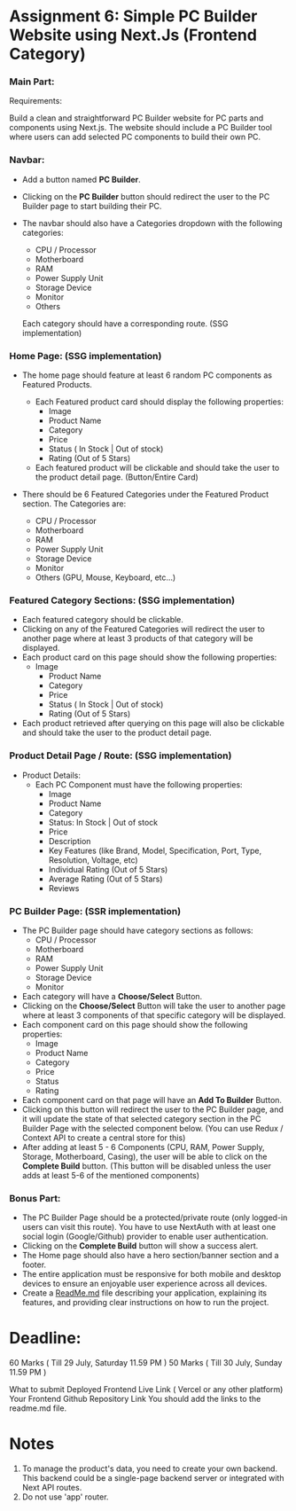 # Assignment 6: Simple PC Builder Website using Next.Js (Frontend Category)

### Main Part:

Requirements:

Build a clean and straightforward PC Builder website for PC parts and components using Next.js. The website should include a PC Builder tool where users can add selected PC components to build their own PC.

### Navbar:

- Add a button named **PC Builder**.
- Clicking on the **PC Builder** button should redirect the user to the PC Builder page to start building their PC.
- The navbar should also have a Categories dropdown with the following categories:
    - CPU / Processor
    - Motherboard
    - RAM
    - Power Supply Unit
    - Storage Device
    - Monitor
    - Others
    
    Each category should have a corresponding route. (SSG implementation)

### Home Page: (SSG implementation)

- The home page should feature at least 6 random PC components as Featured Products.
    - Each Featured product card should display the following properties:
        - Image
        - Product Name
        - Category
        - Price
        - Status ( In Stock | Out of stock)
        - Rating (Out of 5 Stars)
    - Each featured product will be clickable and should take the user to the product detail page. (Button/Entire Card)

- There should be 6 Featured Categories under the Featured Product section. The Categories are:
    - CPU / Processor
    - Motherboard
    - RAM
    - Power Supply Unit
    - Storage Device
    - Monitor
    - Others (GPU, Mouse, Keyboard, etc…)

### Featured Category Sections: (SSG implementation)

- Each featured category should be clickable.
- Clicking on any of the Featured Categories will redirect the user to another page where at least 3 products of that category will be displayed.
- Each product card on this page should show the following properties:
     - Image
        - Product Name
        - Category
        - Price
        - Status ( In Stock | Out of stock)
        - Rating (Out of 5 Stars)
- Each product retrieved after querying on this page will also be clickable and should take the user to the product detail page.

### Product Detail Page / Route: (SSG implementation)

- Product Details:
    - Each PC Component must have the following properties:
        - Image
        - Product Name
        - Category
        - Status: In Stock | Out of stock
        - Price
        - Description
        - Key Features (like Brand, Model, Specification, Port, Type, Resolution, Voltage, etc)
        - Individual Rating (Out of 5 Stars)
        - Average Rating (Out of 5 Stars)
        - Reviews

### PC Builder Page: (SSR implementation)

- The PC Builder page should have category sections as follows:
    - CPU / Processor
    - Motherboard
    - RAM
    - Power Supply Unit
    - Storage Device
    - Monitor
- Each category will have a **Choose/Select** Button.
- Clicking on the **Choose/Select** Button will take the user to another page where at least 3 components of that specific category will be displayed.
- Each component card on this page should show the following properties:
    - Image
    - Product Name
    - Category
    - Price
    - Status
    - Rating
- Each component card on that page will have an **Add To Builder** Button.
- Clicking on this button will redirect the user to the PC Builder page, and it will update the state of that selected category section in the PC Builder Page with the selected component below. (You can use Redux / Context API to create a central store for this)
- After adding at least 5 - 6 Components (CPU, RAM, Power Supply, Storage, Motherboard, Casing), the user will be able to click on the **Complete Build** button. (This button will be disabled unless the user adds at least 5-6 of the mentioned components)

### Bonus Part:

- The PC Builder Page should be a protected/private route (only logged-in users can visit this route). You have to use NextAuth with at least one social login (Google/Github) provider to enable user authentication.
- Clicking on the **Complete Build** button will show a success alert.
- The Home page should also have a hero section/banner section and a footer.
- The entire application must be responsive for both mobile and desktop devices to ensure an enjoyable user experience across all devices.
- Create a [ReadMe.md](http://ReadMe.md) file describing your application, explaining its features, and providing clear instructions on how to run the project.

# Deadline:
60 Marks ( Till 29 July, Saturday 11.59 PM )
50 Marks ( Till 30 July, Sunday 11.59 PM )


What to submit
Deployed Frontend Live Link ( Vercel or any other platform)
Your Frontend Github Repository Link
You should add the links to the readme.md file.

# Notes

1. To manage the product's data, you need to create your own backend. This backend could be a single-page backend server or integrated with Next API routes.
2. Do not use 'app' router.

